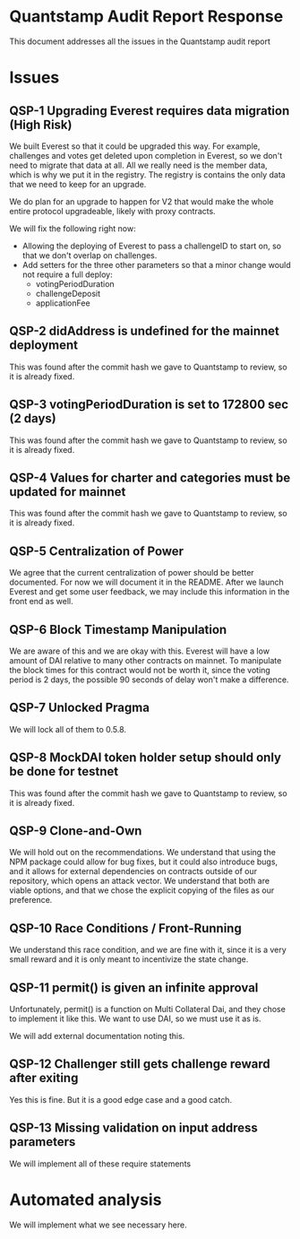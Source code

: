 # Quantstamp Audit Report Response

This document addresses all the issues in the Quantstamp audit report

# Issues
## QSP-1 Upgrading Everest requires data migration (High Risk)
We built Everest so that it could be upgraded this way. For example, challenges and votes get
deleted upon completion in Everest, so we don't need to migrate that data at all. All we really
need is the member data, which is why we put it in the registry. The registry is contains the
only data that we need to keep for an upgrade.

We do plan for an upgrade to happen for V2 that would make the whole entire protocol upgradeable,
likely with proxy contracts.

We will fix the following right now:
- Allowing the deploying of Everest to pass a challengeID to start on, so that we don't overlap
  on challenges.
- Add setters for the three other parameters so that a minor change would not require a full deploy:
  - votingPeriodDuration
  - challengeDeposit
  - applicationFee

## QSP-2 didAddress is undefined for the mainnet deployment
This was found after the commit hash we gave to Quantstamp to review, so it is already fixed.

## QSP-3 votingPeriodDuration is set to 172800 sec (2 days)
This was found after the commit hash we gave to Quantstamp to review, so it is already fixed.

## QSP-4 Values for charter and categories must be updated for mainnet
This was found after the commit hash we gave to Quantstamp to review, so it is already fixed.

## QSP-5 Centralization of Power
We agree that the current centralization of power should be better documented. For now we will
document it in the README. After we launch Everest and get some user feedback, we may include
this information in the front end as well.

## QSP-6 Block Timestamp Manipulation
We are aware of this and we are okay with this. Everest will have a low amount of DAI relative to
many other contracts on mainnet. To manipulate the block times for this contract would not be
worth it, since the voting period is 2 days, the possible 90 seconds of delay won't make a
difference.

## QSP-7 Unlocked Pragma
We will lock all of them to 0.5.8.

## QSP-8 MockDAI token holder setup should only be done for testnet
This was found after the commit hash we gave to Quantstamp to review, so it is already fixed.

## QSP-9 Clone-and-Own
We will hold out on the recommendations. We understand that using the NPM package could allow for
bug fixes, but it could also introduce bugs, and it allows for external dependencies on contracts
outside of our repository, which opens an attack vector. We understand that both are viable options,
and that we chose the explicit copying of the files as our preference.

## QSP-10 Race Conditions / Front-Running
We understand this race condition, and we are fine with it, since it is a very small reward and it
is only meant to incentivize the state change.

## QSP-11 permit() is given an infinite approval
Unfortunately, permit() is a function on Multi Collateral Dai, and they chose to implement it like
this. We want to use DAI, so we must use it as is. 

We will add external documentation noting this. 

## QSP-12 Challenger still gets challenge reward after exiting
Yes this is fine. But it is a good edge case and a good catch.

## QSP-13 Missing validation on input address parameters
We will implement all of these require statements

# Automated analysis
We will implement what we see necessary here.